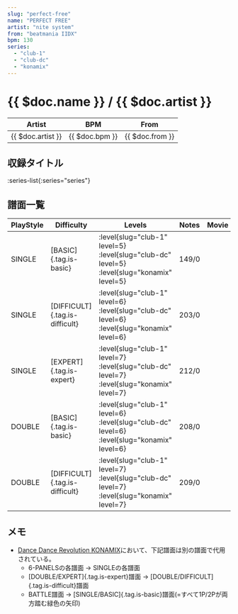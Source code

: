 ```yaml
---
slug: "perfect-free"
name: "PERFECT FREE"
artist: "nite system"
from: "beatmania IIDX"
bpm: 130
series:
  - "club-1"
  - "club-dc"
  - "konamix"
---
```


# {{ $doc.name }} / {{ $doc.artist }}

|Artist|BPM|From|
|------|---|----|
|{{ $doc.artist }}|{{ $doc.bpm }}|{{ $doc.from }}|

## 収録タイトル

:series-list{:series="series"}

## 譜面一覧

|PlayStyle|Difficulty|Levels|Notes|Movie|
|---------|----------|------|-----|-----|
|SINGLE|[BASIC]{.tag.is-basic}|:level{slug="club-1" level=5} :level{slug="club-dc" level=5} :level{slug="konamix" level=5}|149/0||
|SINGLE|[DIFFICULT]{.tag.is-difficult}|:level{slug="club-1" level=6} :level{slug="club-dc" level=6} :level{slug="konamix" level=6}|203/0||
|SINGLE|[EXPERT]{.tag.is-expert}|:level{slug="club-1" level=7} :level{slug="club-dc" level=7} :level{slug="konamix" level=7}|212/0||
|DOUBLE|[BASIC]{.tag.is-basic}|:level{slug="club-1" level=6} :level{slug="club-dc" level=6} :level{slug="konamix" level=6}|208/0||
|DOUBLE|[DIFFICULT]{.tag.is-difficult}|:level{slug="club-1" level=7} :level{slug="club-dc" level=7} :level{slug="konamix" level=7}|209/0||

## メモ

- [Dance Dance Revolution KONAMIX](/series/konamix)において、下記譜面は別の譜面で代用されている。
  - 6-PANELSの各譜面 → SINGLEの各譜面
  - [DOUBLE/EXPERT]{.tag.is-expert}譜面 → [DOUBLE/DIFFICULT]{.tag.is-difficult}譜面
  - BATTLE譜面 → [SINGLE/BASIC]{.tag.is-basic}譜面(=すべて1P/2Pが両方踏む緑色の矢印)
